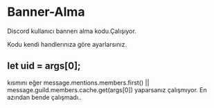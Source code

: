 # Banner-Alma
Discord kullanıcı bannerı alma kodu.Çalışıyor.

Kodu kendi handlerınıza göre ayarlarsınız. 

## let uid = args[0]; 
kısmını eğer message.mentions.members.first() || message.guild.members.cache.get(args[0]) yaparsanız çalışmıyor.
En azından bende çalışmadı..

